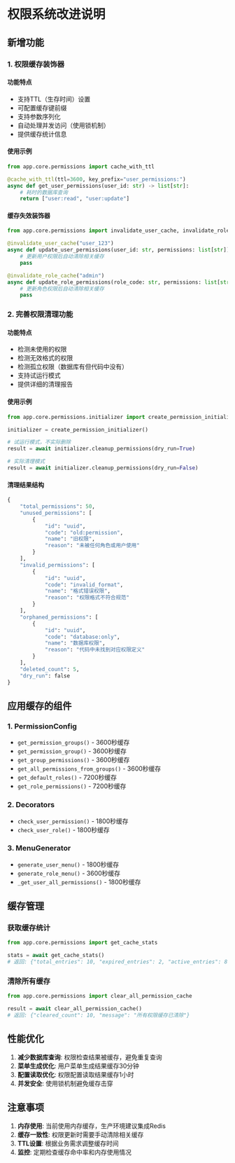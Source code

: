 # 权限系统改进说明

## 新增功能

### 1. 权限缓存装饰器

#### 功能特点
- 支持TTL（生存时间）设置
- 可配置缓存键前缀
- 支持参数序列化
- 自动处理并发访问（使用锁机制）
- 提供缓存统计信息

#### 使用示例

```python
from app.core.permissions import cache_with_ttl

@cache_with_ttl(ttl=3600, key_prefix="user_permissions:")
async def get_user_permissions(user_id: str) -> list[str]:
    # 耗时的数据库查询
    return ["user:read", "user:update"]
```

#### 缓存失效装饰器

```python
from app.core.permissions import invalidate_user_cache, invalidate_role_cache

@invalidate_user_cache("user_123")
async def update_user_permissions(user_id: str, permissions: list[str]):
    # 更新用户权限后自动清除相关缓存
    pass

@invalidate_role_cache("admin")
async def update_role_permissions(role_code: str, permissions: list[str]):
    # 更新角色权限后自动清除相关缓存
    pass
```

### 2. 完善权限清理功能

#### 功能特点
- 检测未使用的权限
- 检测无效格式的权限
- 检测孤立权限（数据库有但代码中没有）
- 支持试运行模式
- 提供详细的清理报告

#### 使用示例

```python
from app.core.permissions.initializer import create_permission_initializer

initializer = create_permission_initializer()

# 试运行模式，不实际删除
result = await initializer.cleanup_permissions(dry_run=True)

# 实际清理模式
result = await initializer.cleanup_permissions(dry_run=False)
```

#### 清理结果结构

```python
{
    "total_permissions": 50,
    "unused_permissions": [
        {
            "id": "uuid",
            "code": "old:permission",
            "name": "旧权限",
            "reason": "未被任何角色或用户使用"
        }
    ],
    "invalid_permissions": [
        {
            "id": "uuid", 
            "code": "invalid_format",
            "name": "格式错误权限",
            "reason": "权限格式不符合规范"
        }
    ],
    "orphaned_permissions": [
        {
            "id": "uuid",
            "code": "database:only",
            "name": "数据库权限",
            "reason": "代码中未找到对应权限定义"
        }
    ],
    "deleted_count": 5,
    "dry_run": false
}
```

## 应用缓存的组件

### 1. PermissionConfig
- `get_permission_groups()` - 3600秒缓存
- `get_permission_group()` - 3600秒缓存  
- `get_group_permissions()` - 3600秒缓存
- `get_all_permissions_from_groups()` - 3600秒缓存
- `get_default_roles()` - 7200秒缓存
- `get_role_permissions()` - 7200秒缓存

### 2. Decorators
- `check_user_permission()` - 1800秒缓存
- `check_user_role()` - 1800秒缓存

### 3. MenuGenerator  
- `generate_user_menu()` - 1800秒缓存
- `generate_role_menu()` - 3600秒缓存
- `_get_user_all_permissions()` - 1800秒缓存

## 缓存管理

### 获取缓存统计
```python
from app.core.permissions import get_cache_stats

stats = await get_cache_stats()
# 返回: {"total_entries": 10, "expired_entries": 2, "active_entries": 8, ...}
```

### 清除所有缓存
```python
from app.core.permissions import clear_all_permission_cache

result = await clear_all_permission_cache()
# 返回: {"cleared_count": 10, "message": "所有权限缓存已清除"}
```

## 性能优化

1. **减少数据库查询**: 权限检查结果被缓存，避免重复查询
2. **菜单生成优化**: 用户菜单生成结果缓存30分钟
3. **配置读取优化**: 权限配置读取结果缓存1小时
4. **并发安全**: 使用锁机制避免缓存击穿

## 注意事项

1. **内存使用**: 当前使用内存缓存，生产环境建议集成Redis
2. **缓存一致性**: 权限更新时需要手动清除相关缓存
3. **TTL设置**: 根据业务需求调整缓存时间
4. **监控**: 定期检查缓存命中率和内存使用情况
